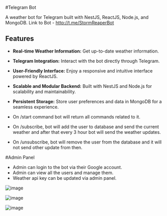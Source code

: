 #Telegram Bot

A weather bot for Telegram built with NestJS, ReactJS, Node.js, and MongoDB.
Link to Bot - http://t.me/StormReaperBot

## Features

- **Real-time Weather Information:** Get up-to-date weather information.
- **Telegram Integration:** Interact with the bot directly through Telegram.
- **User-Friendly Interface:** Enjoy a responsive and intuitive interface powered by ReactJS.
- **Scalable and Modular Backend:** Built with NestJS and Node.js for scalability and maintainability.
- **Persistent Storage:** Store user preferences and data in MongoDB for a seamless experience.
  
- On /start command bot will return all commands related to it.
- On /subscribe, bot will add the user to database and send the current weather and after that every 3 hour bot will send the weather updates.
- On /unsubscribe, bot will remove the user from the database and it will not send other update from then.

#Admin Panel

- Admin can login to the bot via their Google account.
- Admin can view all the users and manage them.
- Weather api key can be updated via admin panel.

![image](https://github.com/axypx06/BackEnd/assets/110666919/10d8b660-a428-4552-a4f7-7189e51ef7bd)

![image](https://github.com/axypx06/BackEnd/assets/110666919/59733a11-0a87-4216-89ab-2f5f15248551)

![image](https://github.com/axypx06/BackEnd/assets/110666919/19e513f4-7d5b-427b-b022-41454c3e2f84)




